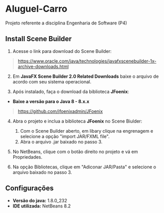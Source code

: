 # Aluguel-Carro
Projeto referente a disciplina Engenharia de Software (P4)

## Install Scene Builder

1. Acesse o link para download do Scene Builder: 
>https://www.oracle.com/java/technologies/javafxscenebuilder-1x-archive-downloads.html

2. Em **JavaFX Scene Builder 2.0 Related Downloads** baixe o arquivo de acordo com seu sistema operacional.

3. Após instalado, faça o download da biblioteca **JFoenix**:
* **Baixe a versão para o Java 8 - 8.x.x**
>https://github.com/jfoenixadmin/JFoenix

4. Abra o projeto e inclua a biblioteca **JFoenix** no Scene Biulder:
    1. Com o Scene Builder aberto, em libary clique na engrenagem e selecione a opção "import JAR/FXML file".
    2. Abra o arquivo .jar baixado no passo 3.

5. No NetBeans, clique com o botão direito no projeto e vá em Propriedades.
6. Na opção Bibliotecas, clique em "Adiconar JAR/Pasta" e selecione o arquivo baixado no passo 3.

## Configurações
* **Versão do java:** 1.8.0_232
* **IDE utilizada:** NetBeans 8.2
